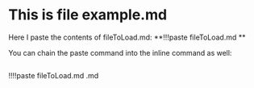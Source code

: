# This is file example.md
Here I paste the contents of fileToLoad.md: **!!!paste fileToLoad.md **

You can chain the paste command into the inline command as well: 
```
```
!!!!paste fileToLoad.md .md